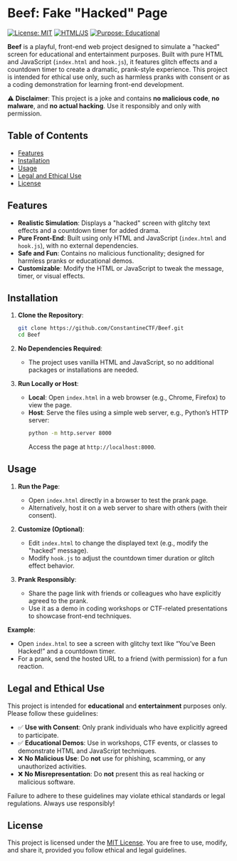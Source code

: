 # Beef: Fake "Hacked" Page

[![License: MIT](https://img.shields.io/badge/License-MIT-yellow.svg)](https://opensource.org/licenses/MIT)
[![HTML/JS](https://img.shields.io/badge/tech-HTML%20|%20JS-blue)](https://developer.mozilla.org/)
[![Purpose: Educational](https://img.shields.io/badge/purpose-Educational%20|%20Entertainment-lightgreen)](https://github.com/ConstantineCTF/Beef)

**Beef** is a playful, front-end web project designed to simulate a "hacked" screen for educational and entertainment purposes. Built with pure HTML and JavaScript (`index.html` and `hook.js`), it features glitch effects and a countdown timer to create a dramatic, prank-style experience. This project is intended for ethical use only, such as harmless pranks with consent or as a coding demonstration for learning front-end development.

⚠️ **Disclaimer**: This project is a joke and contains **no malicious code**, **no malware**, and **no actual hacking**. Use it responsibly and only with permission.

## Table of Contents
- [Features](#features)
- [Installation](#installation)
- [Usage](#usage)
- [Legal and Ethical Use](#legal-and-ethical-use)
- [License](#license)

## Features
- **Realistic Simulation**: Displays a "hacked" screen with glitchy text effects and a countdown timer for added drama.
- **Pure Front-End**: Built using only HTML and JavaScript (`index.html` and `hook.js`), with no external dependencies.
- **Safe and Fun**: Contains no malicious functionality; designed for harmless pranks or educational demos.
- **Customizable**: Modify the HTML or JavaScript to tweak the message, timer, or visual effects.

## Installation
1. **Clone the Repository**:
   ```bash
   git clone https://github.com/ConstantineCTF/Beef.git
   cd Beef
   ```

2. **No Dependencies Required**:
   - The project uses vanilla HTML and JavaScript, so no additional packages or installations are needed.

3. **Run Locally or Host**:
   - **Local**: Open `index.html` in a web browser (e.g., Chrome, Firefox) to view the page.
   - **Host**: Serve the files using a simple web server, e.g., Python’s HTTP server:
     ```bash
     python -m http.server 8000
     ```
     Access the page at `http://localhost:8000`.

## Usage
1. **Run the Page**:
   - Open `index.html` directly in a browser to test the prank page.
   - Alternatively, host it on a web server to share with others (with their consent).

2. **Customize (Optional)**:
   - Edit `index.html` to change the displayed text (e.g., modify the "hacked" message).
   - Modify `hook.js` to adjust the countdown timer duration or glitch effect behavior.

3. **Prank Responsibly**:
   - Share the page link with friends or colleagues who have explicitly agreed to the prank.
   - Use it as a demo in coding workshops or CTF-related presentations to showcase front-end techniques.

**Example**:
- Open `index.html` to see a screen with glitchy text like “You’ve Been Hacked!” and a countdown timer.
- For a prank, send the hosted URL to a friend (with permission) for a fun reaction.

## Legal and Ethical Use
This project is intended for **educational** and **entertainment** purposes only. Please follow these guidelines:
- ✅ **Use with Consent**: Only prank individuals who have explicitly agreed to participate.
- ✅ **Educational Demos**: Use in workshops, CTF events, or classes to demonstrate HTML and JavaScript techniques.
- ❌ **No Malicious Use**: Do **not** use for phishing, scamming, or any unauthorized activities.
- ❌ **No Misrepresentation**: Do **not** present this as real hacking or malicious software.

Failure to adhere to these guidelines may violate ethical standards or legal regulations. Always use responsibly!

## License
This project is licensed under the [MIT License](LICENSE). You are free to use, modify, and share it, provided you follow ethical and legal guidelines.
